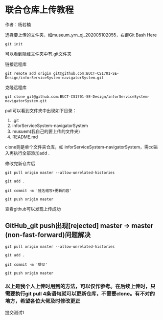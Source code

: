 # 联合仓库上传教程
作者：杨若楠

选择要上传的文件夹，如museum_yrn_qj_202005102055，右键Git Bash Here

`git init`

可以看到隐藏文件夹中有.git文件夹

链接远程库

`git remote add origin git@github.com:BUCT-CS1701-SE-Design/inforServiceSystem-navigatorSystem.git`

克隆远程库

`git clone git@github.com:BUCT-CS1701-SE-Design/inforServiceSystem-navigatorSystem.git`

 <!--可能会出现vim编辑不用管直接保存退出就行 ,esc退出编辑模式，输入：wq即可退出-->

pull可以看到文件夹中出现如下目录：

1. .git
2. inforServiceSystem-navigatorSystem
3. musuem(我自己的要上传的文件夹)
4. README.md

clone则是单个文件夹仓库，如 inforServiceSystem-navigatorSystem，需cd进入再执行全部添加add .

修改完新仓库后

`git pull origin master --allow-unrelated-histories`

`git add .`

`git commit -m '姓名缩写+更新内容'`

`git push origin master`

查看github可以发现上传成功

## GitHub_git push出现[rejected] master -> master (non-fast-forward)问题解决

`git pull origin master --allow-unrelated-histories`

`git add .`

`git commit -m '提交'`

`git push origin master`

### 以上是我个人上传时用到的方法，可以仅作参考。在后续上传时，只需要执行git pull 4条语句就可以更新仓库，不需要clone。有不对的地方，希望各位大佬及时修改更正

提交测试1